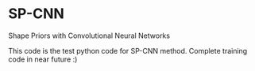 # SP-CNN
Shape Priors with Convolutional Neural Networks

This code is the test python code for SP-CNN method. 
Complete training code in near future :)
